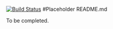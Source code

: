 [![Build Status](https://travis-ci.org/Datsy/datsy-api.png?branch=master)](https://travis-ci.org/Datsy/datsy-api)
#Placeholder README.md

To be completed.
